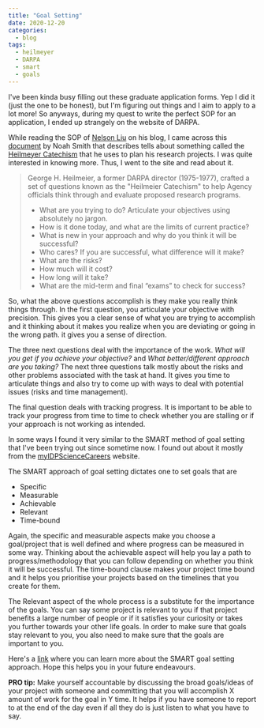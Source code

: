 ```yaml
---
title: "Goal Setting"
date: 2020-12-20
categories:
  - blog
tags:
  - heilmeyer
  - DARPA
  - smart
  - goals
---
```


I've been kinda busy filling out these graduate application forms. Yep I did it (just the one to be honest), but I'm figuring out things and I aim to apply to a lot more! So anyways, during my quest to write the perfect SOP for an application, I ended up strangely on the website of DARPA.

While reading the SOP of [Nelson Liu](https://blog.nelsonliu.me/2020/11/11/phd-personal-statement/) on his blog, I came across this [document](https://docs.google.com/document/d/1lT-bsIP0GKfh8l5sQnM2hCzzR9prt-QLx16rimUOdIM/edit) by Noah Smith that describes tells about something called the [Heilmeyer Catechism](https://www.darpa.mil/work-with-us/heilmeier-catechism) that he uses to plan his research projects. I was quite interested in knowing more. Thus, I went to the site and read about it.

>George H. Heilmeier, a former DARPA director (1975-1977), crafted a set of questions known as the "Heilmeier Catechism" to help Agency officials think through and evaluate proposed research programs.
>-   What are you trying to do? Articulate your objectives using absolutely no jargon.
>-   How is it done today, and what are the limits of current practice?
>-   What is new in your approach and why do you think it will be successful?
>-   Who cares? If you are successful, what difference will it make?
>-   What are the risks?
>-   How much will it cost?
>-   How long will it take?
>-   What are the mid-term and final “exams” to check for success?

So, what the above questions accomplish is they make you really think things through. In the first question, you articulate your objective with precision. This gives you a clear sense of what you are trying to accomplish and it thinking about it makes you realize when you are deviating or going in the wrong path. it gives you a sense of direction.

The three next questions deal with the importance of the work. *What will you get if you achieve your objective?* and *What better/different approach are you taking?* The next three questions talk mostly about the risks and other problems associated with the task at hand. It gives you time to articulate things and also try to come up with ways to deal with potential issues (risks and time management).

The final question deals with tracking progress. It is important to be able to track your progress from time to time to check whether you are stalling or if your approach is not working as intended.

In some ways I found it very similar to the SMART method of goal setting that I've been trying out since sometime now. I found out about it mostly from the [myIDPScienceCareers](https://myidp.sciencecareers.org/Account/LogOn?) website.

The SMART approach of goal setting dictates one to set goals that are
- Specific
- Measurable
- Achievable
- Relevant
- Time-bound

Again, the specific and measurable aspects make you choose a goal/project that is well defined and where progress can be measured in some way. Thinking about the achievable aspect will help you lay a path to progress/methodology that you can follow depending on whether you think it will be successful. The time-bound clause makes your project time bound and it helps you prioritise your projects based on the timelines that you create for them.

The Relevant aspect of the whole process is a substitute for the importance of the goals. You can say some project is relevant to you if that project benefits a large number of people or if it satisfies your curiosity or takes you further towards your other life goals. In order to make sure that goals stay relevant to you, you also need to make sure that the goals are important to you.

Here's a [link](https://www.mindtools.com/pages/article/smart-goals.htm) where you can learn more about the SMART goal setting approach. Hope this helps you in your future endeavours.

**PRO tip:** Make yourself accountable by discussing the broad goals/ideas of your project with someone and committing that you will accomplish X amount of work for the goal in Y time. It helps if you have someone to report to at the end of the day even if all they do is just listen to what you have to say.
